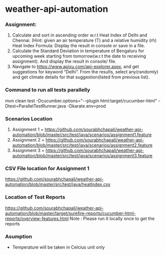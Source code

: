 # weather-api-automation

### Assignment:
1. Calculate and sort in ascending order w.r.t Heat Index of Delhi and Chennai.
(Hint: given an air temperature (T) and a relative humidity (rh)
Heat Index Formula:
Display the result in console or save in a file.
2. Calculate the Standard Deviation in temperature of Bengaluru for upcoming week
starting from tomorrow(w.r.t the date to receiving assignment). And display the result in
console/ file.
3. Navigate to https://www.apixu.com/api-explorer.aspx, and get suggestions for keyword
“Delhi”. From the results, select any(randomly) and get climate details for that
suggestion(listed from previous list). 

### Command to run all tests parallelly
mvn clean test -Dcucumber.options="--plugin html:target/cucumber-html" -Dtest=ParallelTestRunner.java -Dkarate.env=prod

### Scenarios Location
1. Assignment 1 = https://github.com/sourabhchapali/weather-api-automation/blob/master/src/test/java/scenarios/assignment1.feature
2. Assignment 2 = https://github.com/sourabhchapali/weather-api-automation/blob/master/src/test/java/scenarios/assignment2.feature
3. Assignment 3 = https://github.com/sourabhchapali/weather-api-automation/blob/master/src/test/java/scenarios/assignment3.feature

### CSV File location for Assignment 1
https://github.com/sourabhchapali/weather-api-automation/blob/master/src/test/java/heatIndex.csv

### Location of Test Reports 
https://github.com/sourabhchapali/weather-api-automation/blob/master/target/surefire-reports/cucumber-html-reports/overview-features.html
Note : Please run it locally once to get the reports 

### Asumption 
* Temperature will be taken in Celcius unit only
